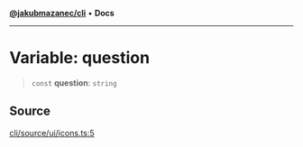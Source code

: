 [**@jakubmazanec/cli**](../../../README.md) • **Docs**

---

# Variable: question

> `const` **question**: `string`

## Source

[cli/source/ui/icons.ts:5](https://github.com/jakubmazanec/js-tools/blob/51bfc5b913a7a7ef21d8d702a0d87d72983e112a/packages/cli/source/ui/icons.ts#L5)
